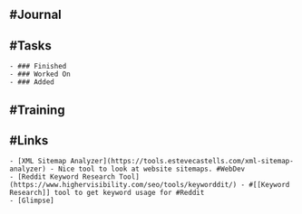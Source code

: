 ## #Journal
## #Tasks
	- ### Finished
	- ### Worked On
	- ### Added
## #Training
## #Links
	- [XML Sitemap Analyzer](https://tools.estevecastells.com/xml-sitemap-analyzer) - Nice tool to look at website sitemaps. #WebDev
	- [Reddit Keyword Research Tool](https://www.highervisibility.com/seo/tools/keyworddit/) - #[[Keyword Research]] tool to get keyword usage for #Reddit
	- [Glimpse]